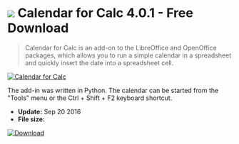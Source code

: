 # ![](https://cdn.softexe.net/static/icon/win.gif) Calendar for Calc 4.0.1 - Free Download

> Calendar for Calc is an add-on to the LibreOffice and OpenOffice packages, which allows you to run a simple calendar in a spreadsheet and quickly insert the date into a spreadsheet cell.

[![Calendar for Calc](https://gallery.dpcdn.pl/imgc/Tools/71454/g_-_420x350_1.5_-_x20160920122638_0.png)](https://softexe.net/win/business/spreadsheets/calendar-for-calc:ppcfb.html)

The add-in was written in Python. The calendar can be started from the "Tools" menu or the Ctrl + Shift + F2 keyboard shortcut.


- **Update:** Sep 20 2016
- **File size:** 

[![Download](https://cdn.softexe.net/static/img/download.png)](https://softexe.net/win/business/spreadsheets/calendar-for-calc:ppcfb.html)

